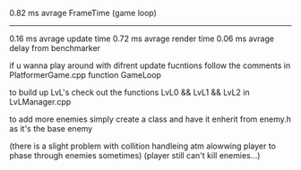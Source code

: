 0.82 ms avrage FrameTime (game loop)
____________________________________
0.16 ms avrage update time
0.72 ms avrage render time
0.06 ms avrage delay from benchmarker

if u wanna play around with difrent update fucntions follow the comments in PlatformerGame.cpp function GameLoop

to build up LvL's check out the functions LvL0 && LvL1 && LvL2 in LvLManager.cpp

to add more enemies simply create a class and have it enherit from enemy.h as it's the base enemy

(there is a slight problem with collition handleing atm alowwing player to phase through enemies sometimes)
(player still can't kill enemies...)
